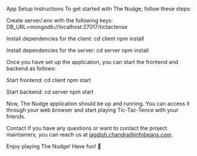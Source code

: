App Setup Instructions
To get started with The Nudge, follow these steps:

Create server/.env with the following keys:
DB_URL=mongodb://localhost:27017/tictactense


Install dependencies for the client:
cd client
npm install

Install dependencies for the server:
cd server
npm install

Once you have set up the application, you can start the frontend and backend as follows:

Start frontend:
cd client
npm start

Start backend:
cd server
npm start

Now, The Nudge application should be up and running. You can access it through your web browser and start playing Tic-Tac-Tence with your friends.

Contact
If you have any questions or want to contact the project maintainers, you can reach us at jagdish.chandra@infobeans.com.

Enjoy playing The Nudge! Have fun! 🎉




